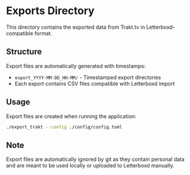 # Exports Directory

This directory contains the exported data from Trakt.tv in Letterboxd-compatible format.

## Structure

Export files are automatically generated with timestamps:

- `export_YYYY-MM-DD_HH-MM/` - Timestamped export directories
- Each export contains CSV files compatible with Letterboxd import

## Usage

Export files are created when running the application:

```bash
./export_trakt --config ./config/config.toml
```

## Note

Export files are automatically ignored by git as they contain personal data and are meant to be used locally or uploaded to Letterboxd manually.
